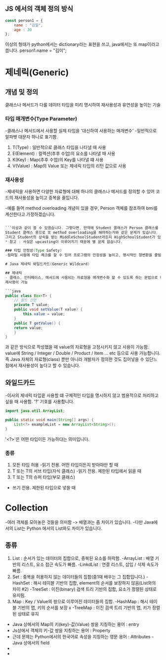 ## JS 에서의 객체 정의 방식
``` jsx
const person1 = { 
    name : "김일",
    age : 20
};
```

이상의 형태가 python에서는 dictionary라는 표현을 쓰고, java에서는 또 map이라고 씁니다.
person1.name = "김이";

# 제네릭(Generic)
## 개념 및 정의
클래스나 메서드가 다룰 데이터 타입을 미리 명시하여 재사용성과 유연성을 높이는 기술

### 타입 매개변수(Type Parameter)
-클래스나 메서드에서 사용할 실제 타입을 '대신하여 사용하는 매개변수'
-일반적으로 알파벳 대문자 하나로 표기함.
1. T(Type) : 일반적으로 클래스 타입을 나타낼 때 사용
2. E(Element) : 컬렉션(추후 수업)의 요소를 나타낼 때 사용
3. K(Key) : Map(추후 수업)의 Key를 나타낼 떄 사용
4. V(Value) : Map의 Value 또는 제네릭 타입의 리턴 값으로 사용

### 재사용성
-제네릭을 사용하면 다양한 자료형에 대해 하나의 클래스나 메서드를 정의할 수 있어
코드의 재사용성을 높이고 중복을 줄입니다.

-예를 들어 method overloading 개념이 있을 경우, Person 객체를 참조하여 bmi를 계산한다고 가정하겠습니다.
```java

```이상과 같이 쓸 수 있겠습니다. 그렇다면, 만약에 Student 클래스가 Person 클래스를 상속받았다고 가정할 때,
Student 클래스 용으로 또 method overloading을 해야하는가와 같은 문제가 있습니다.
그리고 Student의 상속을 받는 MiddleSchoolStudent라든지 HighSchoolStudent가 있으면 더 골치가 아파지겠네요.
* 참고 : 사실은 upcasting이 이루어지기 때문에 별 문제 없습니다.

### 타입 안정성(Type Safety)
-컴파일 시점에 타입 체크를 할 수 있어 프로그램의 안정성을 높이고, 명시적인 형변환을 줄임.

# Java 제네릭 와일드카드(Generic Wildcard)

## 제네릭
- 클래스, 인터페이스, 메서드에 사용되는 자료형을 매개변수화 할 수 있도록 하는 문법으로 다양한 타입에
재사용이 가능

```java
public class Box<T> {
    // 필드 선언
    private T value;
    public void setValue(T value) {
        this.value = value;
    }
    public T getValue() {
    return value;
    }
}
```
과 같은 방식으로 작성했을 때 value의 자료형을 고정시키지 않고 사용이 가능함.
value에 String / Integer / Double / Product / Item ... etc 등으로 사용 가능합니다.
즉 Java 자체의 자료형(class) 뿐만 아니라 개발자가 정의한 것도 집어넣을 수 있단느 점에서 재사용성이 높다고 할 수 있습니다.

## 와일드카드
-이사의 제네릭 타입읕 사용할 떄 구체적인 타입을 명시하지 않고 범용적으로 처리하고 싶을 때 사용함. '?' 기호를 사용합니다.

```java
import java.util.ArrayList;

public static void main(String[] args) {
    List<?> exampleList = new ArrayList<String>();
}
```
'<?>'은 어떤 타입이든 가능하댜는 의미입니다.

### 종류
1. 모든 타임 허용
-읽기 전용. 어떤 타입이든지 받아야만 할 때
2. T 또는 T의 서브 타입(자식 클래스)
-읽기 전용. 제한된 타입에서 읽을 때
3. T 또는 T의 슈퍼 타입(부모 클래스)
- 쓰기 전용. 제한된 타입으로 넣을 때


# Collection
-여러 객체를 모아놓은 것들을 의미함 -> 배열과는 좀 차이가 있습니다.
-다만 Java에서의 List는 Python 에서의 List와도 차이가 있습니다.

## 종류
1. List : 순서가 있는 데이터의 집합으로, 중복된 요소를 허락함.
-ArrayList : 배열 기반의 리스트, 요소 접근 속도가 빠름.
-LinkdList : 연결 리스트, 삽입 / 삭제 속도가 빠름.
2. Set : 중복을 허용하지 않는 데이터들의 집합(중1때 배우는 그 집합입니다.)
-HashSet : 해시 테이블 기반의 집합, element의 순서를 보장하지 않음(List와의 차이 #2)
-TreeSet : 이진(binary) 검색 트리 기반의 집합, 요소가 정렬된 상태로 유지됨.
3. Map : Key / Value의 쌍으로 이루어진 데이터들의 집합.
-HashMap : 해시 테이블 기반의 맵, 키의 순서를 보장 x
-TreeMap : 이진 검색 트리 기반의 맵, 키가 정렬된 상태로 유지

* Java 상에서의 Map의 키(key)-값(Value) 쌍을 지칭하는 용어 : entry
* Js상에서 객체의 키-값 쌍을 지칭하는 용어 : Property
* 근데 문제는 Python에서의 한국어로 속성을 지칭하는 영문 용어 : Attributes - Java 상에서의 field
* 
* 